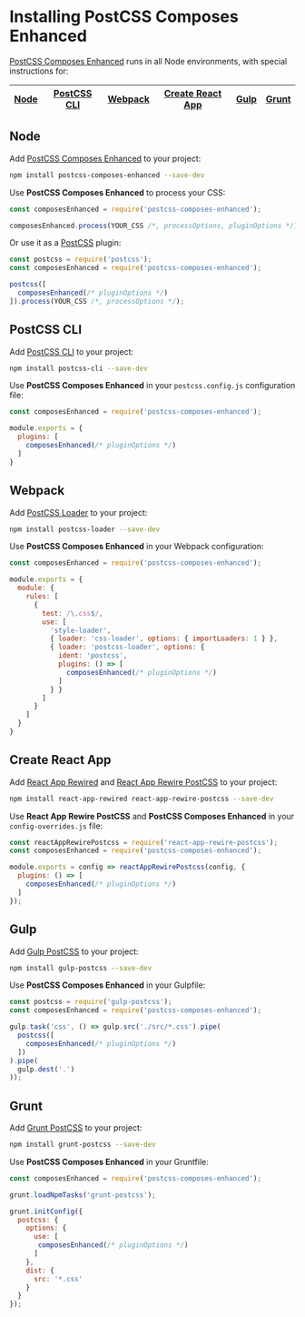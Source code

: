 # Installing PostCSS Composes Enhanced

[PostCSS Composes Enhanced] runs in all Node environments, with special instructions for:

| [Node](#node) | [PostCSS CLI](#postcss-cli) | [Webpack](#webpack) | [Create React App](#create-react-app) | [Gulp](#gulp) | [Grunt](#grunt) |
| --- | --- | --- | --- | --- | --- |

## Node

Add [PostCSS Composes Enhanced] to your project:

```bash
npm install postcss-composes-enhanced --save-dev
```

Use **PostCSS Composes Enhanced** to process your CSS:

```js
const composesEnhanced = require('postcss-composes-enhanced');

composesEnhanced.process(YOUR_CSS /*, processOptions, pluginOptions */);
```

Or use it as a [PostCSS] plugin:

```js
const postcss = require('postcss');
const composesEnhanced = require('postcss-composes-enhanced');

postcss([
  composesEnhanced(/* pluginOptions */)
]).process(YOUR_CSS /*, processOptions */);
```

## PostCSS CLI

Add [PostCSS CLI] to your project:

```bash
npm install postcss-cli --save-dev
```

Use **PostCSS Composes Enhanced** in your `postcss.config.js` configuration file:

```js
const composesEnhanced = require('postcss-composes-enhanced');

module.exports = {
  plugins: [
    composesEnhanced(/* pluginOptions */)
  ]
}
```

## Webpack

Add [PostCSS Loader] to your project:

```bash
npm install postcss-loader --save-dev
```

Use **PostCSS Composes Enhanced** in your Webpack configuration:

```js
const composesEnhanced = require('postcss-composes-enhanced');

module.exports = {
  module: {
    rules: [
      {
        test: /\.css$/,
        use: [
          'style-loader',
          { loader: 'css-loader', options: { importLoaders: 1 } },
          { loader: 'postcss-loader', options: {
            ident: 'postcss',
            plugins: () => [
              composesEnhanced(/* pluginOptions */)
            ]
          } }
        ]
      }
    ]
  }
}
```

## Create React App

Add [React App Rewired] and [React App Rewire PostCSS] to your project:

```bash
npm install react-app-rewired react-app-rewire-postcss --save-dev
```

Use **React App Rewire PostCSS** and **PostCSS Composes Enhanced** in your
`config-overrides.js` file:

```js
const reactAppRewirePostcss = require('react-app-rewire-postcss');
const composesEnhanced = require('postcss-composes-enhanced');

module.exports = config => reactAppRewirePostcss(config, {
  plugins: () => [
    composesEnhanced(/* pluginOptions */)
  ]
});
```

## Gulp

Add [Gulp PostCSS] to your project:

```bash
npm install gulp-postcss --save-dev
```

Use **PostCSS Composes Enhanced** in your Gulpfile:

```js
const postcss = require('gulp-postcss');
const composesEnhanced = require('postcss-composes-enhanced');

gulp.task('css', () => gulp.src('./src/*.css').pipe(
  postcss([
    composesEnhanced(/* pluginOptions */)
  ])
).pipe(
  gulp.dest('.')
));
```

## Grunt

Add [Grunt PostCSS] to your project:

```bash
npm install grunt-postcss --save-dev
```

Use **PostCSS Composes Enhanced** in your Gruntfile:

```js
const composesEnhanced = require('postcss-composes-enhanced');

grunt.loadNpmTasks('grunt-postcss');

grunt.initConfig({
  postcss: {
    options: {
      use: [
       composesEnhanced(/* pluginOptions */)
      ]
    },
    dist: {
      src: '*.css'
    }
  }
});
```

[Gulp PostCSS]: https://github.com/postcss/gulp-postcss
[Grunt PostCSS]: https://github.com/nDmitry/grunt-postcss
[PostCSS]: https://github.com/postcss/postcss
[PostCSS CLI]: https://github.com/postcss/postcss-cli
[PostCSS Loader]: https://github.com/postcss/postcss-loader
[PostCSS Composes Enhanced]: https://github.com/csstools/postcss-composes-enhanced
[React App Rewire PostCSS]: https://github.com/csstools/react-app-rewire-postcss
[React App Rewired]: https://github.com/timarney/react-app-rewired
